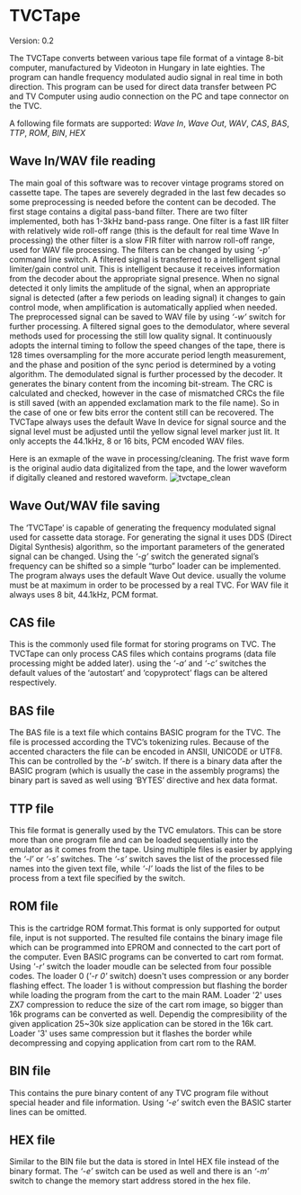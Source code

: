 # TVCTape
Version: 0.2

The TVCTape converts between various tape file format of a vintage 8-bit computer, manufactured by Videoton in Hungary in late eighties. 
The program can handle frequency modulated audio signal in real time in both direction. This program can be used for direct data transfer between PC and TV Computer using audio connection on the PC and tape connector on the TVC. 

A following file formats are supported: *Wave In*, *Wave Out*, *WAV*, *CAS*, *BAS*, *TTP*, *ROM*, *BIN*, *HEX*

## Wave In/WAV file reading
The main goal of this software was to recover vintage programs stored on cassette tape. The tapes are severely degraded in the last few decades so some preprocessing is needed before the content can be decoded.
The first stage contains a digital pass-band filter.  There are two filter implemented, both has 1-3kHz band-pass range. One filter is a fast IIR filter with relatively wide roll-off range (this is the default for real time Wave In processing) the other filter is a slow FIR filter with narrow roll-off range, used for WAV file processing.  The filters can be changed by using _‘-p’_ command line switch.
A filtered signal is transferred to a intelligent signal limiter/gain control unit. This is intelligent because it receives information from the decoder about the appropriate signal presence. When no signal detected it only limits the amplitude of the signal, when an appropriate signal is detected (after a few periods on leading signal) it changes to gain control mode, when amplification is automatically applied when needed. The preprocessed signal can be saved to WAV file by using _‘-w’_ switch for further processing.
A filtered signal goes to the demodulator, where several methods used for processing the still low quality signal. It continuously adopts the internal timing to follow the speed changes of the tape, there is 128 times oversampling for the more accurate period length measurement, and the phase and position of the sync period is determined by a voting algorithm. 
The demodulated signal is further processed by the decoder. It generates the binary content from the incoming bit-stream. The CRC is calculated and checked, however in the case of mismatched CRCs the file is still saved (with an appended exclamation mark to the file name). So in the case of one or few bits error the content still can be recovered.
The TVCTape always uses the default Wave In device for signal source and the signal level must be adjusted until the yellow signal level marker just lit. It only accepts the 44.1kHz, 8 or 16 bits, PCM encoded WAV files.

Here is an exmaple of the wave in processing/cleaning. The frist wave form is the original audio data digitalized from the tape, and the lower waveform if digitally cleaned and restored waveform.
![tvctape_clean](https://user-images.githubusercontent.com/6670256/36795232-c06a16c0-1ca2-11e8-9120-19f3a9566f2a.png)

## Wave Out/WAV file saving
The ‘TVCTape’ is capable of generating the frequency modulated signal used for cassette data storage. For generating the signal it uses DDS (Direct Digital Synthesis) algorithm, so the important parameters of the generated signal can be changed. Using the _‘-g’_ switch the generated signal’s frequency can be shifted so a simple “turbo” loader can be implemented.
The program always uses the default Wave Out device. usually the volume must be at maximum in order to be processed by a real TVC. For WAV file it always uses 8 bit, 44.1kHz, PCM format.

## CAS file
This is the commonly used file format for storing programs on TVC. The TVCTape can only process CAS files which contains programs (data file processing might be added later). using the _‘-a’_ and _‘-c’_ switches the default values of the ‘autostart’ and ‘copyprotect’ flags can be altered respectively. 

## BAS file
The BAS file is a text file which contains BASIC program for the TVC. The file is processed according the TVC’s tokenizing rules. Because of the accented characters the file can be encoded in ANSII, UNICODE or UTF8. This can be controlled by the _‘-b’_ switch. If there is a binary data after the BASIC program (which is usually the case in the assembly programs) the binary part is saved as well using ‘BYTES’ directive and hex data format. 

## TTP file
This file format is generally used by the TVC emulators. This can be store more than one program file and can be loaded sequentially into the emulator as it comes from the tape. Using multiple files is easier by applying the _‘-l’_ or _‘-s’_ switches. The _‘-s’_ switch saves the list of the processed file names into the given text file, while _‘-l’_ loads the list of the files to be process from a text file specified by the switch.

## ROM file
This is the cartridge ROM format.This format is only supported for output file, input is not supported. The resulted file contains the binary image file which can be programmed into EPROM and connected to the cart port of the computer. Even BASIC programs can be converted to cart rom format. Using _'-r'_ switch the loader moudle can be selected from four possible codes. The loader 0 (_'-r 0'_ switch) doesn't uses compression or any border flashing effect. The loader 1 is without compression but flashing the border while loading the program from the cart to the main RAM. Loader '2' uses ZX7 compression to reduce the size of the cart rom image, so bigger than 16k programs can be converted as well. Dependig the compresibility of the given application 25~30k size application can be stored in the 16k cart. Loader '3' uses same compression but it flashes the border while decompressing and copying application from cart rom to the RAM.

## BIN file
This contains the pure binary content of any TVC program file without special header and file information. Using _‘-e’_ switch even the BASIC starter lines can be omitted.

## HEX file
Similar to the BIN file but the data is stored in Intel HEX file instead of the binary format. The _‘-e’_ switch can be used as well and there is an _‘-m’_ switch to change the memory start address stored in the hex file.
